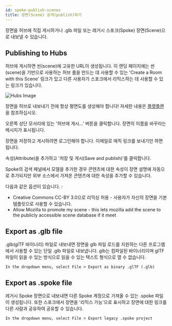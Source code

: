 ```yaml
---
id: spoke-publish-scenes
title: 장면(Scene) 공개(publish)하기
---
```


장면을 허브에 직접 게시하거나 .glb 파일 또는 레거시 스포크(Spoke) 장면(Scene)으로 내보낼 수 있습니다.

## Publishing to Hubs

허브에 게시하면 씬(scene)에 고유한 URL이 생성됩니다. 이 랜딩 페이지에는 씬(scene)을 기반으로 사용하는 허브 룸을 만드는 데 사용할 수 있는 'Create a Room with this Scene' 링크가 있고 다른 사용자가 스포크에서 리믹스하는 데 사용할 수 있는 링크가 있습니다.

![Hubs Image](../website/static/img/spoke-scene-remixing.jpeg)

장면을 허브로 내보내기 전에 항상 평면도를 생성해야 합니다! 자세한 내용은 [플랫플랜](..physics-and-navigation.html) 을 참조하십시오.

오른쪽 상단 모서리에 있는 '허브에 게시...' 버튼을 클릭합니다. 장면의 이름을 바꾸라는 메시지가 표시됩니다.

장면을 저장하고 게시하려면 로그인해야 합니다. 이메일로 매직 링크를 보내기만 하면 됩니다.

속성(Attribute)을 추가하고 '저장 및 게시(Save and publish)'를 클릭합니다.

Spoke의 검색 패널에서 모델을 추가한 경우 콘텐츠에 대한 속성이 장면 설명에 자동으로 추가되지만 외부 소스에서 가져온 콘텐츠에 대한 속성을 추가할 수 있습니다.

다음과 같은 옵션이 있습니다. : 

* Creative Commons CC-BY 3.0으로 리믹싱 허용 - 사용자가 자신의 장면을 기본 템플릿으로 사용할 수 있습니다.
* Allow Mozilla to promote my scene - this lets mozilla add the scene to the publicly accessible scene database if it meet


## Export as .glb file

.glb(glTF 바이너리) 파일로 내보내면 장면을 glb 파일 로드를 지원하는 다른 프로그램에서 사용할 수 있는 단일 .glb 파일로 내보냅니다. glb는 컴파일된 바이너리이며 glTF 파일이 읽을 수 있는 방식으로 읽을 수 있는 텍스트 형식으로 열 수 없습니다.

```text
In the dropdown menu, select File > Export as binary .glTF (.glb)
```    
  

## Export as .spoke file

레거시 Spoke 장면으로 내보내면 다른 Spoke 계정으로 가져올 수 있는 .spoke 파일이 생성됩니다. 또한 스포크에서 장면을 '리믹스 가능'으로 표시하고 장면에 대한 링크를 다른 사람과 공유하여 공유할 수 있습니다.

```text
In the dropdown menu, select File > Export legacy .spoke project
```
